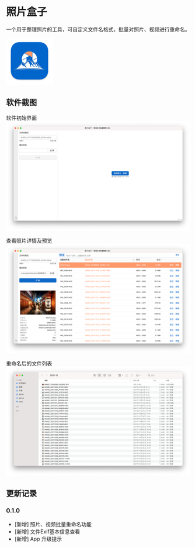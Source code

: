 # 照片盒子

一个用于整理照片的工具，可自定义文件名格式，批量对照片、视频进行重命名。

![](icon.png)

## 软件截图

软件初始界面
![](./screenshot/1.png)

查看照片详情及预览
![](./screenshot/2.png)

重命名后的文件列表
![](./screenshot/3.png)

## 更新记录

### 0.1.0
- [新增] 照片、视频批量重命名功能
- [新增] 文件Exif基本信息查看
- [新增] App 升级提示
